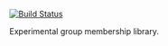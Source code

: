 [![Build Status](https://travis-ci.org/lalithsuresh/rapid.svg?branch=master)](https://travis-ci.org/lalithsuresh/rapid)

Experimental group membership library.
